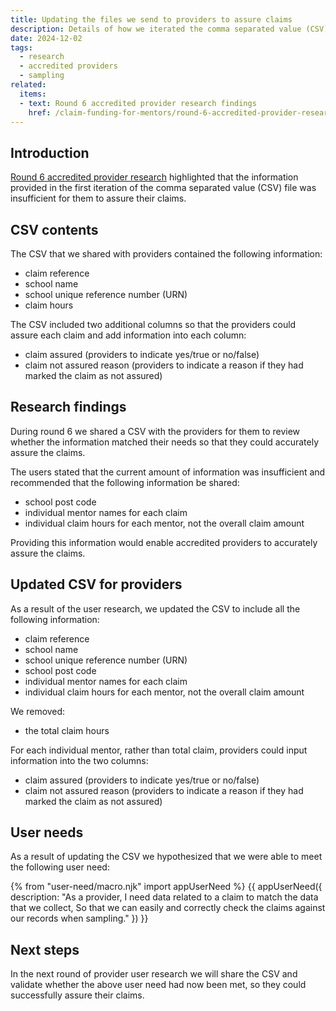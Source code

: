 ```yaml
---
title: Updating the files we send to providers to assure claims
description: Details of how we iterated the comma separated value (CSV) file for providers to match their needs
date: 2024-12-02
tags:
  - research
  - accredited providers
  - sampling
related:
  items:
  - text: Round 6 accredited provider research findings
    href: /claim-funding-for-mentors/round-6-accredited-provider-research-findings/
---
```


## Introduction

[Round 6 accredited provider research](/claim-funding-for-mentors/round-6-accredited-provider-research-findings/) highlighted that the information provided in the first iteration of the comma separated value (CSV) file was insufficient for them to assure their claims.

## CSV contents

The CSV that we shared with providers contained the following information:

- claim reference
- school name
- school unique reference number (URN)
- claim hours

The CSV included two additional columns so that the providers could assure each claim and add information into each column:

- claim assured (providers to indicate yes/true or no/false)
- claim not assured reason (providers to indicate a reason if they had marked the claim as not assured)

## Research findings

During round 6 we shared a CSV with the providers for them to review whether the information matched their needs so that they could accurately assure the claims.

The users stated that the current amount of information was insufficient and recommended that the following information be shared:

- school post code
- individual mentor names for each claim
- individual claim hours for each mentor, not the overall claim amount
  
Providing this information would enable accredited providers to accurately assure the claims.

## Updated CSV for providers

As a result of the user research, we updated the CSV to include all the following information:

- claim reference
- school name
- school unique reference number (URN)
- school post code
- individual mentor names for each claim
- individual claim hours for each mentor, not the overall claim amount

We removed:

- the total claim hours

For each individual mentor, rather than total claim, providers could input information into the two columns:

- claim assured (providers to indicate yes/true or no/false)
- claim not assured reason (providers to indicate a reason if they had marked the claim as not assured)

## User needs

As a result of updating the CSV we hypothesized that we were able to meet the following user need:

{% from "user-need/macro.njk" import appUserNeed %}
{{ appUserNeed({
description: "As a provider,
I need data related to a claim to match the data that we collect,
So that we can easily and correctly check the claims against our records when sampling."
}) }}

## Next steps

In the next round of provider user research we will share the CSV and validate whether the above user need had now been met, so they could successfully assure their claims.
